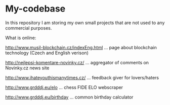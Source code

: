 # My-codebase
In this repository I am storing my own small projects that are not used to any commercial purposes.

What is online:

http://www.musil-blockchain.cz/indexEng.html ... page about blockchain technology (Czech and English verison)

http://nejlepsi-komentare-novinky.cz/ ... aggregator of comments on Novinky.cz news site

http://www.ihateyouthismanytimes.cz/ ... feedback giver for lovers/haters

http://www.grdddj.eu/elo ... chess FIDE ELO webscraper

http://www.grdddj.eu/birthday ... common birthday calculator
